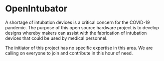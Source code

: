# OpenIntubator
A shortage of intubation devices is a critical concern for the COVID-19 pandemic. The purpose of this open source hardware project is to develop designs whereby makers can assist with the fabrication of intubation devices that could be used by medical personnel.

The initiator of this project has no specific expertise in this area. We are calling on everyone to join and contribute in this hour of need.
